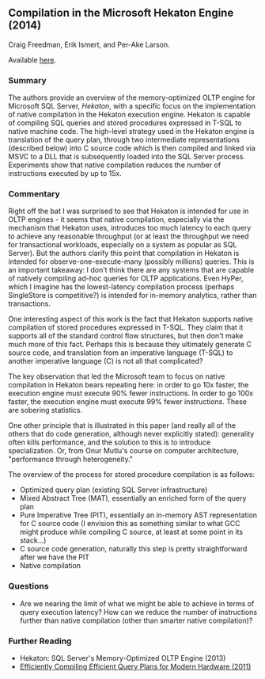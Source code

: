 ## Compilation in the Microsoft Hekaton Engine (2014)

Craig Freedman, Erik Ismert, and Per-Ake Larson.

Available [here](https://15721.courses.cs.cmu.edu/spring2016/papers/freedman-ieee2014.pdf).

### Summary

The authors provide an overview of the memory-optimized OLTP engine for Microsoft SQL Server, _Hekaton_, with a specific focus on the implementation of native compilation in the Hekaton execution engine. Hekaton is capable of compiling SQL queries and stored procedures expressed in T-SQL to native machine code. The high-level strategy used in the Hekaton engine is translation of the query plan, through two intermediate representations (described below) into C source code which is then compiled and linked via MSVC to a DLL that is subsequently loaded into the SQL Server process. Experiments show that native compilation reduces the number of instructions executed by up to 15x.

### Commentary

Right off the bat I was surprised to see that Hekaton is intended for use in OLTP engines - it seems that native compilation, especially via the mechanism that Hekaton uses, introduces too much latency to each query to achieve any reasonable throughput (or at least the throughput we need for transactional workloads, especially on a system as popular as SQL Server). But the authors clarify this point that compilation in Hekaton is intended for observe-one-execute-many (possibly millions) queries. This is an important takeaway: I don't think there are any systems that are capable of natively compiling ad-hoc queries for OLTP applications. Even HyPer, which I imagine has the lowest-latency compilation process (perhaps SingleStore is competitive?) is intended for in-memory analytics, rather than transactions.

One interesting aspect of this work is the fact that Hekaton supports native compilation of stored procedures expressed in T-SQL. They claim that it supports all of the standard control flow structures, but then don't make much more of this fact. Perhaps this is because they ultimately generate C source code, and translation from an imperative language (T-SQL) to another imperative language (C) is not all that complicated?

The key observation that led the Microsoft team to focus on native compilation in Hekaton bears repeating here: in order to go 10x faster, the execution engine must execute 90% fewer instructions. In order to go 100x faster, the execution engine must execute 99% fewer instructions. These are sobering statistics. 

One other principle that is illustrated in this paper (and really all of the others that do code generation, although never explicitly stated): generality often kills performance, and the solution to this is to introduce specialization. Or, from Onur Mutlu's course on computer architecture, "performance through heterogeneity."

The overview of the process for stored procedure compilation is as follows:
- Optimized query plan (existing SQL Server infrastructure)
- Mixed Abstract Tree (MAT), essentially an enriched form of the query plan
- Pure Imperative Tree (PIT), essentially an in-memory AST representation for C source code (I envision this as something similar to what GCC might produce while compiling C source, at least at some point in its stack...)
- C source code generation, naturally this step is pretty straightforward after we have the PIT
- Native compilation

### Questions

- Are we nearing the limit of what we might be able to achieve in terms of query execution latency? How can we reduce the number of instructions further than native compilation (other than smarter native compilation)?

### Further Reading

- Hekaton: SQL Server's Memory-Optimized OLTP Engine (2013)
- [Efficiently Compiling Efficient Query Plans for Modern Hardware (2011)](EfficientlyCompilingEfficientQueryPlans.md)
